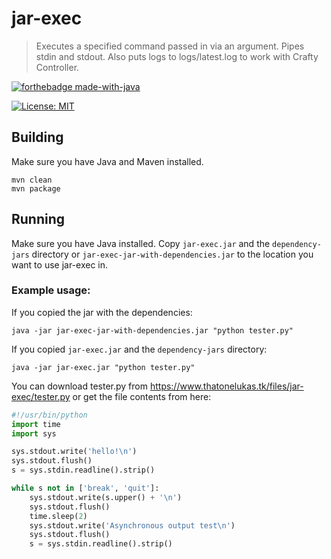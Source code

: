 # jar-exec
> Executes a specified command passed in via an argument. Pipes stdin and stdout. Also puts logs to logs/latest.log to work with Crafty Controller. 

[![forthebadge made-with-java](http://ForTheBadge.com/images/badges/made-with-java.svg)](https://java.com/)

[![License: MIT](https://img.shields.io/badge/license-MIT-blue.svg)](LICENSE)

## Building
Make sure you have Java and Maven installed.
```shell
mvn clean
mvn package
```

## Running
Make sure you have Java installed. Copy `jar-exec.jar` and the `dependency-jars` directory or
`jar-exec-jar-with-dependencies.jar` to the location you want to use jar-exec in.

### Example usage:
If you copied the jar with the dependencies:
```shell
java -jar jar-exec-jar-with-dependencies.jar "python tester.py"
```
If you copied `jar-exec.jar` and the `dependency-jars` directory:
```shell
java -jar jar-exec.jar "python tester.py"
```

You can download tester.py from https://www.thatonelukas.tk/files/jar-exec/tester.py
or get the file contents from here:
```py
#!/usr/bin/python
import time
import sys

sys.stdout.write('hello!\n')
sys.stdout.flush()
s = sys.stdin.readline().strip()

while s not in ['break', 'quit']:
    sys.stdout.write(s.upper() + '\n')
    sys.stdout.flush()
    time.sleep(2)
    sys.stdout.write('Asynchronous output test\n')
    sys.stdout.flush()
    s = sys.stdin.readline().strip()
```
